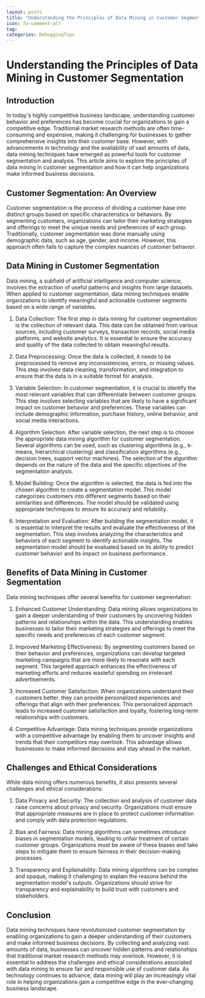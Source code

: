 ```yaml
---
layout: posts
title: "Understanding the Principles of Data Mining in Customer Segmentation"
icon: fa-comment-alt
tag:      
categories: DebuggingTips
---
```



# Understanding the Principles of Data Mining in Customer Segmentation

## Introduction

In today's highly competitive business landscape, understanding customer behavior and preferences has become crucial for organizations to gain a competitive edge. Traditional market research methods are often time-consuming and expensive, making it challenging for businesses to gather comprehensive insights into their customer base. However, with advancements in technology and the availability of vast amounts of data, data mining techniques have emerged as powerful tools for customer segmentation and analysis. This article aims to explore the principles of data mining in customer segmentation and how it can help organizations make informed business decisions.

## Customer Segmentation: An Overview

Customer segmentation is the process of dividing a customer base into distinct groups based on specific characteristics or behaviors. By segmenting customers, organizations can tailor their marketing strategies and offerings to meet the unique needs and preferences of each group. Traditionally, customer segmentation was done manually using demographic data, such as age, gender, and income. However, this approach often fails to capture the complex nuances of customer behavior.

## Data Mining in Customer Segmentation

Data mining, a subfield of artificial intelligence and computer science, involves the extraction of useful patterns and insights from large datasets. When applied to customer segmentation, data mining techniques enable organizations to identify meaningful and actionable customer segments based on a wide range of variables.

1. Data Collection: The first step in data mining for customer segmentation is the collection of relevant data. This data can be obtained from various sources, including customer surveys, transaction records, social media platforms, and website analytics. It is essential to ensure the accuracy and quality of the data collected to obtain meaningful results.

2. Data Preprocessing: Once the data is collected, it needs to be preprocessed to remove any inconsistencies, errors, or missing values. This step involves data cleaning, transformation, and integration to ensure that the data is in a suitable format for analysis.

3. Variable Selection: In customer segmentation, it is crucial to identify the most relevant variables that can differentiate between customer groups. This step involves selecting variables that are likely to have a significant impact on customer behavior and preferences. These variables can include demographic information, purchase history, online behavior, and social media interactions.

4. Algorithm Selection: After variable selection, the next step is to choose the appropriate data mining algorithm for customer segmentation. Several algorithms can be used, such as clustering algorithms (e.g., k-means, hierarchical clustering) and classification algorithms (e.g., decision trees, support vector machines). The selection of the algorithm depends on the nature of the data and the specific objectives of the segmentation analysis.

5. Model Building: Once the algorithm is selected, the data is fed into the chosen algorithm to create a segmentation model. This model categorizes customers into different segments based on their similarities and differences. The model should be validated using appropriate techniques to ensure its accuracy and reliability.

6. Interpretation and Evaluation: After building the segmentation model, it is essential to interpret the results and evaluate the effectiveness of the segmentation. This step involves analyzing the characteristics and behaviors of each segment to identify actionable insights. The segmentation model should be evaluated based on its ability to predict customer behavior and its impact on business performance.

## Benefits of Data Mining in Customer Segmentation

Data mining techniques offer several benefits for customer segmentation:

1. Enhanced Customer Understanding: Data mining allows organizations to gain a deeper understanding of their customers by uncovering hidden patterns and relationships within the data. This understanding enables businesses to tailor their marketing strategies and offerings to meet the specific needs and preferences of each customer segment.

2. Improved Marketing Effectiveness: By segmenting customers based on their behavior and preferences, organizations can develop targeted marketing campaigns that are more likely to resonate with each segment. This targeted approach enhances the effectiveness of marketing efforts and reduces wasteful spending on irrelevant advertisements.

3. Increased Customer Satisfaction: When organizations understand their customers better, they can provide personalized experiences and offerings that align with their preferences. This personalized approach leads to increased customer satisfaction and loyalty, fostering long-term relationships with customers.

4. Competitive Advantage: Data mining techniques provide organizations with a competitive advantage by enabling them to uncover insights and trends that their competitors may overlook. This advantage allows businesses to make informed decisions and stay ahead in the market.

## Challenges and Ethical Considerations

While data mining offers numerous benefits, it also presents several challenges and ethical considerations:

1. Data Privacy and Security: The collection and analysis of customer data raise concerns about privacy and security. Organizations must ensure that appropriate measures are in place to protect customer information and comply with data protection regulations.

2. Bias and Fairness: Data mining algorithms can sometimes introduce biases in segmentation models, leading to unfair treatment of certain customer groups. Organizations must be aware of these biases and take steps to mitigate them to ensure fairness in their decision-making processes.

3. Transparency and Explainability: Data mining algorithms can be complex and opaque, making it challenging to explain the reasons behind the segmentation model's outputs. Organizations should strive for transparency and explainability to build trust with customers and stakeholders.

## Conclusion

Data mining techniques have revolutionized customer segmentation by enabling organizations to gain a deeper understanding of their customers and make informed business decisions. By collecting and analyzing vast amounts of data, businesses can uncover hidden patterns and relationships that traditional market research methods may overlook. However, it is essential to address the challenges and ethical considerations associated with data mining to ensure fair and responsible use of customer data. As technology continues to advance, data mining will play an increasingly vital role in helping organizations gain a competitive edge in the ever-changing business landscape.